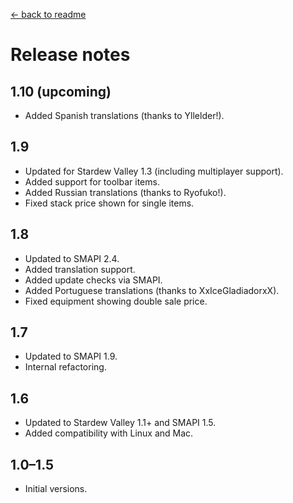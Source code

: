 ﻿[← back to readme](README.md)

# Release notes
## 1.10 (upcoming)
* Added Spanish translations (thanks to Yllelder!).

## 1.9
* Updated for Stardew Valley 1.3 (including multiplayer support).
* Added support for toolbar items.
* Added Russian translations (thanks to Ryofuko!).
* Fixed stack price shown for single items.

## 1.8
* Updated to SMAPI 2.4.
* Added translation support.
* Added update checks via SMAPI.
* Added Portuguese translations (thanks to XxIceGladiadorxX).
* Fixed equipment showing double sale price.

## 1.7
* Updated to SMAPI 1.9.
* Internal refactoring.

## 1.6
* Updated to Stardew Valley 1.1+ and SMAPI 1.5.
* Added compatibility with Linux and Mac.

## 1.0–1.5
* Initial versions.
